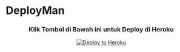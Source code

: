 # DeployMan

<h3 align="center">Klik Tombol di Bawah ini untuk Deploy di Heroku</h3>
<p align="center"><a href="https://dashboard.heroku.com/new?template=https://github.com/Skyzu/DeployMan"><img src="https://www.herokucdn.com/deploy/button.png" alt="Deploy to Heroku" target="_blank"/></a></p>
